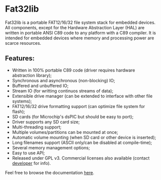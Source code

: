 Fat32lib
========

Fat32lib is a portable FAT12/16/32 file system stack for embedded devices. All components, except for the Hardware Abstraction Layer (HAL) are written in portable ANSI C89 code to any platform with a C89 compiler. It is intended for embedded devices where memory and processing power are scarce resources.


Features:
---------

- Written in 100% portable C89 code (driver requires hardware abstraction library);
- Synchronous and asynchronous (non-blocking) IO;
- Buffered and unbuffered IO;
- Stream IO (for writting continuos streams of data);
- Extensible drive manager (can be extended to interface with other file systems);
- FAT12/16/32 drive formatting support (can optimize file system for flash);
- SD cards (for Microchip's dsPIC but should be easy to port);
- Driver supports any SD card size;
- Multi-threading support;
- Multiple volumes/partitions can be mounted at once;
- Automatic volume mounting (when SD card or other device is inserted);
- Long filenames support (ASCII only/can be disabled at compile-time);
- Several memory management options;
- Easy to use API;
- Released under GPL v3. Commercial licenses also available (contact <a href="mailto:frodriguez.developer@outlook.com">developer</a> for info).

Feel free to browse the documentation <a href="http://fernan82.brinkster.net/fat32lib/index.html" target="_blank">here</a>.
